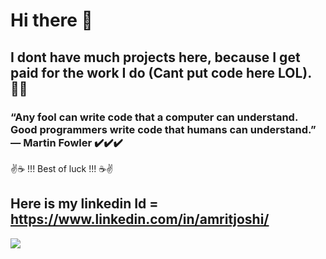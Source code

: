 # Hi there 👋
## I dont have much projects here, because I get paid for the work I do (Cant put code here LOL). 👨‍💻
### “Any fool can write code that a computer can understand. Good programmers write code that humans can understand.”  ― Martin Fowler ✔️✔️✔️

✌️☕ !!! Best of luck !!! ☕✌️

## Here is my linkedin Id = https://www.linkedin.com/in/amritjoshi/

![](https://komarev.com/ghpvc/?username=amrit5joshi&color=f4d4ff) 

<!--
**amrit5joshi/amrit5joshi** is a ✨ _special_ ✨ repository because its `README.md` (this file) appears on your GitHub profile.

Here are some ideas to get you started:

- 🔭 I’m currently working on ...
- 🌱 I’m currently learning ...
- 👯 I’m looking to collaborate on ...
- 🤔 I’m looking for help with ...
- 💬 Ask me about ...
- 📫 How to reach me: ...
- 😄 Pronouns: ...
- ⚡ Fun fact: ...
